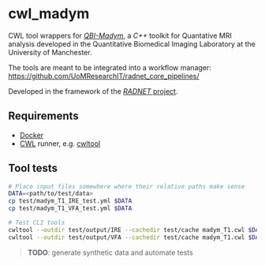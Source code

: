 # cwl_madym

CWL tool wrappers for [*QBI-Madym*](https://gitlab.com/manchester_qbi/manchester_qbi_public/madym_cxx),
a *C++* toolkit for Quantative MRI analysis developed in the Quantitative Biomedical Imaging Laboratory at the University of Manchester.

The tools are meant to be integrated into a workflow manager: https://github.com/UoMResearchIT/radnet_core_pipelines/

Developed in the framework of the [*RADNET* project](https://github.com/orgs/UoMResearchIT/projects/39). 

## Requirements

- [Docker](https://www.docker.com/)
- [CWL](https://www.commonwl.org/) runner, e.g. [cwltool](https://github.com/common-workflow-language/cwltool)

## Tool tests

```bash
# Place input files somewhere where their relative paths make sense
DATA=<path/to/test/data>
cp test/madym_T1_IRE_test.yml $DATA
cp test/madym_T1_VFA_test.yml $DATA

# Test CLI tools
cwltool --outdir test/output/IRE --cachedir test/cache madym_T1.cwl $DATA/madym_T1_IRE_test.yml
cwltool --outdir test/output/VFA --cachedir test/cache madym_T1.cwl $DATA/madym_T1_VFA_test.yml
```
> **TODO**: generate synthetic data and automate tests
